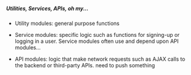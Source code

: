 ##### Utilities, Services, APIs, oh my...

- Utility modules: general purpose functions

- Service modules: specific logic such as functions for signing-up or logging in a user. Service modules often use and depend upon API modules...

- API modules: logic that make network requests such as AJAX calls to the backend or third-party APIs. need to push something

